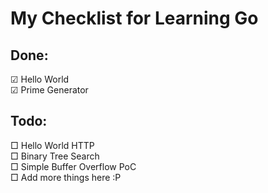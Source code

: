 # My Checklist for Learning Go #
## Done:
☑  Hello World\
☑  Prime Generator

## Todo:
□ Hello World HTTP\
□ Binary Tree Search\
□ Simple Buffer Overflow PoC\
□ Add more things here :P